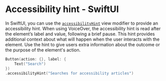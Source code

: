 # Accessibility hint - SwiftUI

In SwiftUI, you can use the [`accessibilityHint`](https://developer.apple.com/documentation/swiftui/view/accessibilityhint(_:)-3i2vu) view modifier to provide an accessibility hint. When using VoiceOver, the accessibility hint is read after the element’s label and value, following a brief pause. This hint provides additional context about what will happen when the user interacts with the element. Use the hint to give users extra information about the outcome or the purpose of the element's action.

```swift
Button(action: {}, label: {
    Text("Search")
})
.accessibilityHint("Searches for accessibility articles")
```
